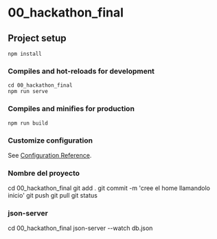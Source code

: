 # 00_hackathon_final

## Project setup

```
npm install
```

### Compiles and hot-reloads for development

```
cd 00_hackathon_final
npm run serve
```

### Compiles and minifies for production

```
npm run build
```

### Customize configuration

See [Configuration Reference](https://cli.vuejs.org/config/).

### Nombre del proyecto

cd 00_hackathon_final
git add .
git commit -m 'cree el home llamandolo inicio'
git push
git pull
git status

### json-server

cd 00_hackathon_final
json-server --watch db.json

